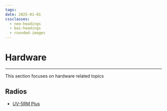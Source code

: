 ```yaml
---
tags: 
date: 2025-01-01
cssclasses:
  - neo-headings
  - bai-headings
  - rounded-images
---
```

# Hardware
***

This section focuses on hardware related topics

## Radios

- [UV-5RM Plus](Baofeng%20UV-5RM%20Plus.md)